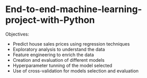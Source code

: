# End-to-end-machine-learning-project-with-Python

Objectives:
- Predict house sales prices using regression techniques
- Exploratory analysis to understand the data
- Feature engineering to enrich the data
- Creation and evaluation of different models 
- Hyperparameter tunning of the model selected
- Use of cross-validation for models selection and evaluation 
